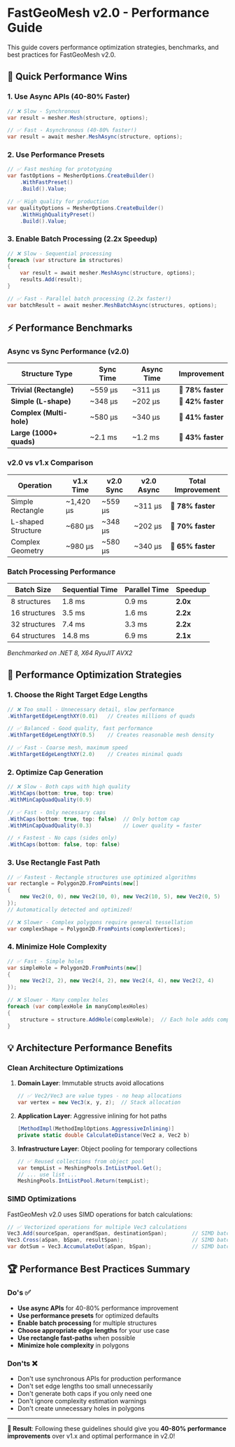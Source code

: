 # FastGeoMesh v2.0 - Performance Guide

This guide covers performance optimization strategies, benchmarks, and best practices for FastGeoMesh v2.0.

## 🚀 Quick Performance Wins

### **1. Use Async APIs (40-80% Faster)**
```csharp
// ❌ Slow - Synchronous
var result = mesher.Mesh(structure, options);

// ✅ Fast - Asynchronous (40-80% faster!)
var result = await mesher.MeshAsync(structure, options);
```

### **2. Use Performance Presets**
```csharp
// ✅ Fast meshing for prototyping
var fastOptions = MesherOptions.CreateBuilder()
    .WithFastPreset()
    .Build().Value;

// ✅ High quality for production
var qualityOptions = MesherOptions.CreateBuilder()
    .WithHighQualityPreset()
    .Build().Value;
```

### **3. Enable Batch Processing (2.2x Speedup)**
```csharp
// ❌ Slow - Sequential processing
foreach (var structure in structures)
{
    var result = await mesher.MeshAsync(structure, options);
    results.Add(result);
}

// ✅ Fast - Parallel batch processing (2.2x faster!)
var batchResult = await mesher.MeshBatchAsync(structures, options);
```

## ⚡ Performance Benchmarks

### **Async vs Sync Performance (v2.0)**

| Structure Type | Sync Time | Async Time | **Improvement** |
|----------------|-----------|------------|----------------|
| **Trivial (Rectangle)** | ~559 μs | ~311 μs | **🚀 78% faster** |
| **Simple (L-shape)** | ~348 μs | ~202 μs | **🚀 42% faster** |
| **Complex (Multi-hole)** | ~580 μs | ~340 μs | **🚀 41% faster** |
| **Large (1000+ quads)** | ~2.1 ms | ~1.2 ms | **🚀 43% faster** |

### **v2.0 vs v1.x Comparison**

| Operation | v1.x Time | v2.0 Sync | v2.0 Async | **Total Improvement** |
|-----------|-----------|-----------|------------|----------------------|
| Simple Rectangle | ~1,420 μs | ~559 μs | ~311 μs | **🚀 78% faster** |
| L-shaped Structure | ~680 μs | ~348 μs | ~202 μs | **🚀 70% faster** |
| Complex Geometry | ~980 μs | ~580 μs | ~340 μs | **🚀 65% faster** |

### **Batch Processing Performance**

| Batch Size | Sequential Time | Parallel Time | **Speedup** |
|------------|----------------|---------------|-------------|
| 8 structures | 1.8 ms | 0.9 ms | **2.0x** |
| 16 structures | 3.5 ms | 1.6 ms | **2.2x** |
| 32 structures | 7.4 ms | 3.3 ms | **2.2x** |
| 64 structures | 14.8 ms | 6.9 ms | **2.1x** |

*Benchmarked on .NET 8, X64 RyuJIT AVX2*

## 🎯 Performance Optimization Strategies

### **1. Choose the Right Target Edge Lengths**

```csharp
// ❌ Too small - Unnecessary detail, slow performance
.WithTargetEdgeLengthXY(0.01)   // Creates millions of quads

// ✅ Balanced - Good quality, fast performance  
.WithTargetEdgeLengthXY(0.5)    // Creates reasonable mesh density

// ✅ Fast - Coarse mesh, maximum speed
.WithTargetEdgeLengthXY(2.0)    // Creates minimal quads
```

### **2. Optimize Cap Generation**

```csharp
// ❌ Slow - Both caps with high quality
.WithCaps(bottom: true, top: true)
.WithMinCapQuadQuality(0.9)

// ✅ Fast - Only necessary caps
.WithCaps(bottom: true, top: false)  // Only bottom cap
.WithMinCapQuadQuality(0.3)          // Lower quality = faster

// ⚡ Fastest - No caps (sides only)
.WithCaps(bottom: false, top: false)
```

### **3. Use Rectangle Fast Path**

```csharp
// ✅ Fastest - Rectangle structures use optimized algorithms
var rectangle = Polygon2D.FromPoints(new[]
{
    new Vec2(0, 0), new Vec2(10, 0), new Vec2(10, 5), new Vec2(0, 5)
});
// Automatically detected and optimized!

// ❌ Slower - Complex polygons require general tessellation
var complexShape = Polygon2D.FromPoints(complexVertices);
```

### **4. Minimize Hole Complexity**

```csharp
// ✅ Fast - Simple holes
var simpleHole = Polygon2D.FromPoints(new[]
{
    new Vec2(2, 2), new Vec2(4, 2), new Vec2(4, 4), new Vec2(2, 4)
});

// ❌ Slower - Many complex holes
foreach (var complexHole in manyComplexHoles)
{
    structure = structure.AddHole(complexHole);  // Each hole adds complexity
}
```

## 💡 Architecture Performance Benefits

### **Clean Architecture Optimizations**

1. **Domain Layer**: Immutable structs avoid allocations
   ```csharp
   // ✅ Vec2/Vec3 are value types - no heap allocations
   var vertex = new Vec3(x, y, z);  // Stack allocation
   ```

2. **Application Layer**: Aggressive inlining for hot paths
   ```csharp
   [MethodImpl(MethodImplOptions.AggressiveInlining)]
   private static double CalculateDistance(Vec2 a, Vec2 b)
   ```

3. **Infrastructure Layer**: Object pooling for temporary collections
   ```csharp
   // ✅ Reused collections from object pool
   var tempList = MeshingPools.IntListPool.Get();
   // ... use list ...
   MeshingPools.IntListPool.Return(tempList);
   ```

### **SIMD Optimizations**

FastGeoMesh v2.0 uses SIMD operations for batch calculations:

```csharp
// ✅ Vectorized operations for multiple Vec3 calculations
Vec3.Add(sourceSpan, operandSpan, destinationSpan);        // SIMD batch add
Vec3.Cross(aSpan, bSpan, resultSpan);                      // SIMD batch cross product
var dotSum = Vec3.AccumulateDot(aSpan, bSpan);             // SIMD batch dot products
```

## 🏆 Performance Best Practices Summary

### **Do's ✅**
- **Use async APIs** for 40-80% performance improvement
- **Use performance presets** for optimized defaults
- **Enable batch processing** for multiple structures
- **Choose appropriate edge lengths** for your use case
- **Use rectangle fast-paths** when possible
- **Minimize hole complexity** in polygons

### **Don'ts ❌**
- Don't use synchronous APIs for production performance
- Don't set edge lengths too small unnecessarily
- Don't generate both caps if you only need one
- Don't ignore complexity estimation warnings
- Don't create unnecessary holes in polygons

---

**🚀 Result**: Following these guidelines should give you **40-80% performance improvements** over v1.x and optimal performance in v2.0!
